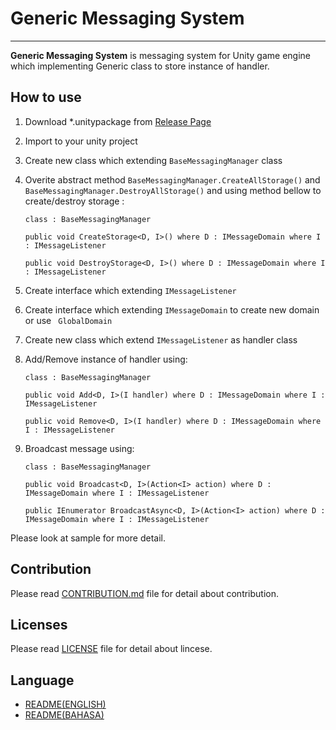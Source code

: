 # Generic Messaging System
------
**Generic Messaging System** is messaging system for Unity game engine which implementing Generic class to store instance of handler.

## How to use
1. Download *.unitypackage from [Release Page](../../releases)
2. Import to your unity project
3. Create new class which extending `BaseMessagingManager` class
4. Overite abstract method `BaseMessagingManager.CreateAllStorage()` and `BaseMessagingManager.DestroyAllStorage()`  and using method bellow to create/destroy storage :
	```
	class : BaseMessagingManager
	
	public void CreateStorage<D, I>() where D : IMessageDomain where I : IMessageListener
	
	public void DestroyStorage<D, I>() where D : IMessageDomain where I : IMessageListener
	```

5. Create interface which extending `IMessageListener`
6. Create interface which extending `IMessageDomain` to create new domain or use ` GlobalDomain`
7. Create new class which extend `IMessageListener` as handler class
8. Add/Remove instance of handler using:
	```
	class : BaseMessagingManager
	
	public void Add<D, I>(I handler) where D : IMessageDomain where I : IMessageListener
	
	public void Remove<D, I>(I handler) where D : IMessageDomain where I : IMessageListener
	```
9. Broadcast message using:
	```
	class : BaseMessagingManager
	
	public void Broadcast<D, I>(Action<I> action) where D : IMessageDomain where I : IMessageListener
	
	public IEnumerator BroadcastAsync<D, I>(Action<I> action) where D : IMessageDomain where I : IMessageListener
	```

Please look at sample for more detail.

## Contribution
Please read [CONTRIBUTION.md](./CONTRIBUTION.md) file for detail about contribution.

## Licenses
Please read [LICENSE](./LICENSE) file for detail about lincese.

## Language
* [README(ENGLISH)](./README.md)
* [README(BAHASA)](./README-ID.md)
